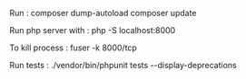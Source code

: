 Run :
    composer dump-autoload
    composer update

Run php server with : 
    php -S localhost:8000

To kill process :
    fuser -k 8000/tcp

Run tests :
    ./vendor/bin/phpunit tests --display-deprecations